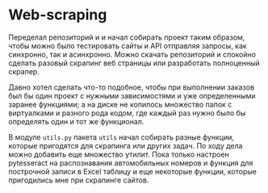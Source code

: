# Web-scraping

Переделал репозиторий и и начал собирать проект таким образом, чтобы можно было тестировать сайты и API отправляя
запросы, как синхронно, так и асинхронно.
Можно скачать репозиторий и спокойно сделать разовый скрапинг веб страницы или разработать полноценный скрапер.

Давно хотел сделать что-то подобное, чтобы при выполнении заказов был бы один проект с нужными зависимостями и уже 
определенными заранее функциями; а на диске не копилось множество папок с виртуалками и разного рода кодом, где каждый
раз нужно было бы определять один и тот же функционал.

В модуле ```utils.py``` пакета ```utils``` начал собирать разные функции, которые пригодятся для скрапинга или других 
задач. По ходу дела можно добавить еще множество утилит. Пока только настроен pytesseract на распознавания автомобильных
номеров и функция для построчной записи в Excel таблицу и еще некоторые функции, которые пригодились мне при скрапинге
сайтов. 